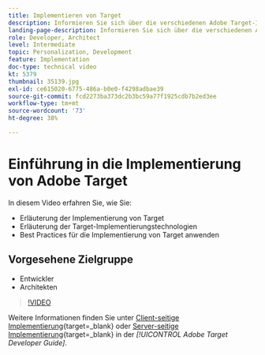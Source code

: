 ```yaml
---
title: Implementieren von Target
description: Informieren Sie sich über die verschiedenen Adobe Target-Implementierungstechnologien und verwenden Sie Best Practices für die Target-Implementierung.
landing-page-description: Informieren Sie sich über die verschiedenen Adobe Target-Implementierungstechnologien und verwenden Sie Best Practices für die Target-Implementierung.
role: Developer, Architect
level: Intermediate
topic: Personalization, Development
feature: Implementation
doc-type: technical video
kt: 5379
thumbnail: 35139.jpg
exl-id: ce615020-6775-486a-b0e0-f4298adbae39
source-git-commit: fcd2273ba373dc2b3bc59a77f1925cdb7b2ed3ee
workflow-type: tm+mt
source-wordcount: '73'
ht-degree: 38%

---
```


# Einführung in die Implementierung von Adobe Target

In diesem Video erfahren Sie, wie Sie:

* Erläuterung der Implementierung von Target
* Erläuterung der Target-Implementierungstechnologien
* Best Practices für die Implementierung von Target anwenden

## Vorgesehene Zielgruppe

* Entwickler
* Architekten

>[!VIDEO](https://video.tv.adobe.com/v/35139/?quality=12)

Weitere Informationen finden Sie unter [Client-seitige Implementierung](https://experienceleague.adobe.com/docs/target-dev/developer/client-side/overview.html?lang=de){target=_blank} oder [Server-seitige Implementierung](https://experienceleague.adobe.com/docs/target-dev/developer/server-side/server-side-overview.html?lang=de){target=_blank} in der *[!UICONTROL Adobe Target Developer Guide]*.

